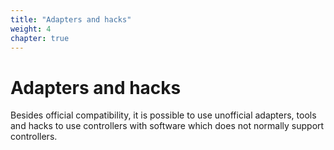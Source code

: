 ```yaml
---
title: "Adapters and hacks"
weight: 4
chapter: true
---
```


# Adapters and hacks

Besides official compatibility, it is possible to use unofficial adapters, tools and hacks to use controllers with software which does not normally support controllers.
